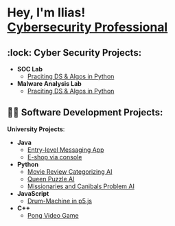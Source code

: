 <h1>Hey, I'm Ilias! <br/> <a href="https://github.com/iliaskarageorgas">Cybersecurity Professional</a>

<h2>:lock: Cyber Security Projects:</h2>

- <b>SOC Lab</b>
  - [Praciting DS & Algos in Python]()
- <b>Malware Analysis Lab</b>
  - [Praciting DS & Algos in Python]()

<h2>👨‍💻 Software Development Projects:</h2>

<b>University Projects</b>: 
- <b>Java</b>
  - [Entry-level Messaging App](https://github.com/iliaskarageorgas/Distribution-Systems-messaging-app)
  - [E-shop via console](https://github.com/iliaskarageorgas/Java-Eshop)
- <b>Python</b>
  - [Movie Review Categorizing AI](https://github.com/iliaskarageorgas/Movie-Review-Categorising-AI) 
  - [Queen Puzzle AI](https://github.com/iliaskarageorgas/Queen-Puzzle-AI)
  - [Missionaries and Canibals Problem AI](https://github.com/iliaskarageorgas/Missionairies-and-Cannibals-AI)
- <b>JavaScript</b>
  - [Drum-Machine in p5.js](https://github.com/iliaskarageorgas/Drum-Machine-p5.js)
- <b>C++</b>
  - [Pong Video Game](https://github.com/iliaskarageorgas/Pong)
